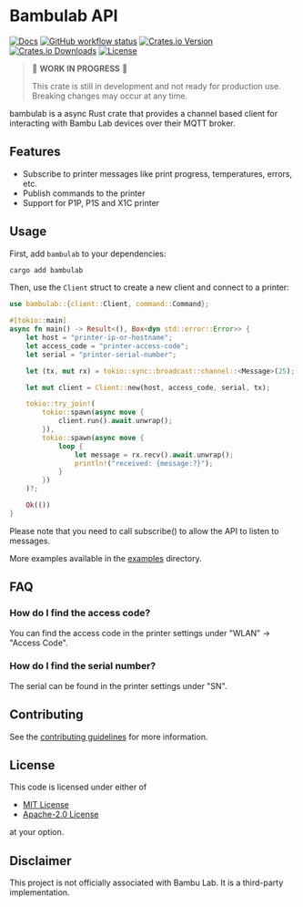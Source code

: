 # Bambulab API

[![Docs](https://img.shields.io/docsrs/bambulab)](https://docs.rs/bambulab)
[![GitHub workflow status](https://github.com/markhaehnel/bambulab/actions/workflows/ci.yaml/badge.svg)](https://github.com/markhaehnel/bambulab/actions/workflows/ci.yaml)
[![Crates.io Version](https://img.shields.io/crates/v/bambulab)](https://crates.io/crates/bambulab)
[![Crates.io Downloads](https://img.shields.io/crates/d/bambulab)](https://crates.io/crates/bambulab)
[![License](https://img.shields.io/badge/license-MIT%2FApache--2.0-blue.svg)](#license)

> 🚧 **WORK IN PROGRESS** 🚧
>
> This crate is still in development and not ready for production use.
> Breaking changes may occur at any time.

bambulab is a async Rust crate that provides a channel based client for interacting with Bambu Lab devices over their MQTT broker.

## Features

- Subscribe to printer messages like print progress, temperatures, errors, etc.
- Publish commands to the printer
- Support for P1P, P1S and X1C printer

## Usage

First, add `bambulab` to your dependencies:
```bash
cargo add bambulab
```

Then, use the `Client` struct to create a new client and connect to a printer:

```rust
use bambulab::{client::Client, command::Command};

#[tokio::main]
async fn main() -> Result<(), Box<dyn std::error::Error>> {
    let host = "printer-ip-or-hostname";
    let access_code = "printer-access-code";
    let serial = "printer-serial-number";

    let (tx, mut rx) = tokio::sync::broadcast::channel::<Message>(25);

    let mut client = Client::new(host, access_code, serial, tx);

    tokio::try_join!(
        tokio::spawn(async move {
            client.run().await.unwrap();
        }),
        tokio::spawn(async move {
            loop {
                let message = rx.recv().await.unwrap();
                println!("received: {message:?}");
            }
        })
    )?;

    Ok(())
}
```

Please note that you need to call subscribe() to allow the API to listen to messages.

More examples available in the [examples](./examples) directory.

## FAQ

### How do I find the access code?

You can find the access code in the printer settings under "WLAN" -> "Access Code".

### How do I find the serial number?

The serial can be found in the printer settings under "SN". 

## Contributing

See the [contributing guidelines](./CONTRIBUTING.md) for more information.

## License

This code is licensed under either of

- [MIT License](./LICENSE-MIT)
- [Apache-2.0 License](./LICENSE-APACHE)

at your option.

## Disclaimer

This project is not officially associated with Bambu Lab. It is a third-party implementation.